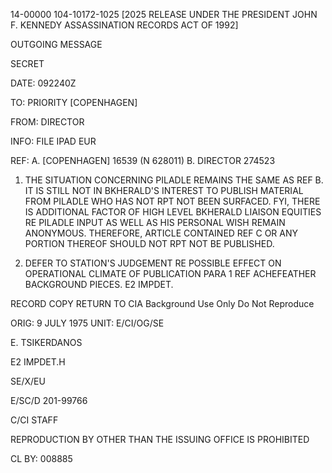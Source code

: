 14-00000
104-10172-1025 [2025 RELEASE UNDER THE PRESIDENT JOHN F. KENNEDY ASSASSINATION RECORDS ACT OF 1992]

OUTGOING MESSAGE

SECRET

DATE: 092240Z

TO: PRIORITY [COPENHAGEN]

FROM: DIRECTOR

INFO: FILE IPAD EUR

REF: A. [COPENHAGEN] 16539 (N 628011)
B. DIRECTOR 274523

1. THE SITUATION CONCERNING PILADLE REMAINS THE SAME AS REF B. IT IS STILL NOT IN BKHERALD'S INTEREST TO PUBLISH MATERIAL FROM PILADLE WHO HAS NOT RPT NOT BEEN SURFACED. FYI, THERE IS ADDITIONAL FACTOR OF HIGH LEVEL BKHERALD LIAISON EQUITIES RE PILADLE INPUT AS WELL AS HIS PERSONAL WISH REMAIN ANONYMOUS. THEREFORE, ARTICLE CONTAINED REF C OR ANY PORTION THEREOF SHOULD NOT RPT NOT BE PUBLISHED.

2. DEFER TO STATION'S JUDGEMENT RE POSSIBLE EFFECT ON OPERATIONAL CLIMATE OF PUBLICATION PARA 1 REF ACHEFEATHER BACKGROUND PIECES. E2 IMPDET.

RECORD COPY
RETURN TO CIA
Background Use Only
Do Not Reproduce

ORIG: 9 JULY 1975
UNIT: E/CI/OG/SE

E. TSIKERDANOS

E2 IMPDET.H

SE/X/EU

E/SC/D 201-99766

C/CI STAFF

REPRODUCTION BY OTHER THAN THE ISSUING OFFICE IS PROHIBITED

CL BY: 008885

